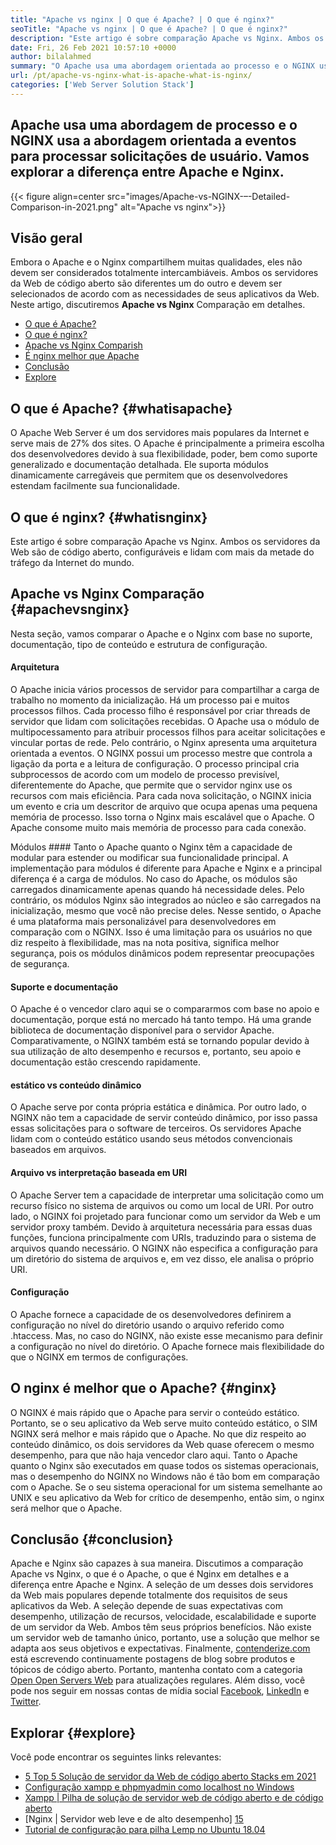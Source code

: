 ```yaml
---
title: "Apache vs nginx | O que é Apache? | O que é nginx?" 
seoTitle: "Apache vs nginx | O que é Apache? | O que é nginx?" 
description: "Este artigo é sobre comparação Apache vs Nginx. Ambos os servidores da Web são de código aberto, configuráveis ​​e lidam com mais da metade do tráfego da Internet do mundo." 
date: Fri, 26 Feb 2021 10:57:10 +0000
author: bilalahmed
summary: "O Apache usa uma abordagem orientada ao processo e o NGINX usa abordagem orientada a eventos para processar solicitações de usuário. Vamos explorar a diferença entre Apache e Nginx." 
url: /pt/apache-vs-nginx-what-is-apache-what-is-nginx/
categories: ['Web Server Solution Stack']
---
```


## Apache usa uma abordagem de processo e o NGINX usa a abordagem orientada a eventos para processar solicitações de usuário. Vamos explorar a diferença entre Apache e Nginx.

{{< figure align=center src="images/Apache-vs-NGINX-–-Detailed-Comparison-in-2021.png" alt="Apache vs nginx">}}


## Visão geral
Embora o Apache e o Nginx compartilhem muitas qualidades, eles não devem ser considerados totalmente intercambiáveis. Ambos os servidores da Web de código aberto são diferentes um do outro e devem ser selecionados de acordo com as necessidades de seus aplicativos da Web. Neste artigo, discutiremos **Apache vs Nginx** Comparação em detalhes.
  * [O que é Apache?][1]
  * [O que é nginx?][2]
  * [Apache vs Nginx Comparish][3]
  * [É nginx melhor que Apache][4]
  * [Conclusão][5]
  * [Explore][6]

## O que é Apache? {#whatisapache}

O Apache Web Server é um dos servidores mais populares da Internet e serve mais de 27% dos sites. O Apache é principalmente a primeira escolha dos desenvolvedores devido à sua flexibilidade, poder, bem como suporte generalizado e documentação detalhada. Ele suporta módulos dinamicamente carregáveis ​​que permitem que os desenvolvedores estendam facilmente sua funcionalidade.

## O que é nginx? {#whatisnginx}

Este artigo é sobre comparação Apache vs Nginx. Ambos os servidores da Web são de código aberto, configuráveis ​​e lidam com mais da metade do tráfego da Internet do mundo.

## Apache vs Nginx Comparação {#apachevsnginx}

Nesta seção, vamos comparar o Apache e o Nginx com base no suporte, documentação, tipo de conteúdo e estrutura de configuração.

#### Arquitetura
O Apache inicia vários processos de servidor para compartilhar a carga de trabalho no momento da inicialização. Há um processo pai e muitos processos filhos. Cada processo filho é responsável por criar threads de servidor que lidam com solicitações recebidas. O Apache usa o módulo de multipocessamento para atribuir processos filhos para aceitar solicitações e vincular portas de rede. Pelo contrário, o Nginx apresenta uma arquitetura orientada a eventos. O NGINX possui um processo mestre que controla a ligação da porta e a leitura de configuração. O processo principal cria subprocessos de acordo com um modelo de processo previsível, diferentemente do Apache, que permite que o servidor nginx use os recursos com mais eficiência. Para cada nova solicitação, o NGINX inicia um evento e cria um descritor de arquivo que ocupa apenas uma pequena memória de processo. Isso torna o Nginx mais escalável que o Apache. O Apache consome muito mais memória de processo para cada conexão.

Módulos ####
Tanto o Apache quanto o Nginx têm a capacidade de modular para estender ou modificar sua funcionalidade principal. A implementação para módulos é diferente para Apache e Nginx e a principal diferença é a carga de módulos. No caso do Apache, os módulos são carregados dinamicamente apenas quando há necessidade deles. Pelo contrário, os módulos Nginx são integrados ao núcleo e são carregados na inicialização, mesmo que você não precise deles. Nesse sentido, o Apache é uma plataforma mais personalizável para desenvolvedores em comparação com o NGINX. Isso é uma limitação para os usuários no que diz respeito à flexibilidade, mas na nota positiva, significa melhor segurança, pois os módulos dinâmicos podem representar preocupações de segurança.

#### Suporte e documentação
O Apache é o vencedor claro aqui se o compararmos com base no apoio e documentação, porque está no mercado há tanto tempo. Há uma grande biblioteca de documentação disponível para o servidor Apache. Comparativamente, o NGINX também está se tornando popular devido à sua utilização de alto desempenho e recursos e, portanto, seu apoio e documentação estão crescendo rapidamente.

#### estático vs conteúdo dinâmico
O Apache serve por conta própria estática e dinâmica. Por outro lado, o NGINX não tem a capacidade de servir conteúdo dinâmico, por isso passa essas solicitações para o software de terceiros. Os servidores Apache lidam com o conteúdo estático usando seus métodos convencionais baseados em arquivos.

#### Arquivo vs interpretação baseada em URI
O Apache Server tem a capacidade de interpretar uma solicitação como um recurso físico no sistema de arquivos ou como um local de URI. Por outro lado, o NGINX foi projetado para funcionar como um servidor da Web e um servidor proxy também. Devido à arquitetura necessária para essas duas funções, funciona principalmente com URIs, traduzindo para o sistema de arquivos quando necessário. O NGINX não especifica a configuração para um diretório do sistema de arquivos e, em vez disso, ele analisa o próprio URI.

#### Configuração
O Apache fornece a capacidade de os desenvolvedores definirem a configuração no nível do diretório usando o arquivo referido como .htaccess. Mas, no caso do NGINX, não existe esse mecanismo para definir a configuração no nível do diretório. O Apache fornece mais flexibilidade do que o NGINX em termos de configurações.

## O nginx é melhor que o Apache? {#nginx}

O NGINX é mais rápido que o Apache para servir o conteúdo estático. Portanto, se o seu aplicativo da Web serve muito conteúdo estático, o SIM NGINX será melhor e mais rápido que o Apache. No que diz respeito ao conteúdo dinâmico, os dois servidores da Web quase oferecem o mesmo desempenho, para que não haja vencedor claro aqui. Tanto o Apache quanto o Nginx são executados em quase todos os sistemas operacionais, mas o desempenho do NGINX no Windows não é tão bom em comparação com o Apache. Se o seu sistema operacional for um sistema semelhante ao UNIX e seu aplicativo da Web for crítico de desempenho, então sim, o nginx será melhor que o Apache.

## Conclusão {#conclusion}

Apache e Nginx são capazes à sua maneira. Discutimos a comparação Apache vs Nginx, o que é o Apache, o que é Nginx em detalhes e a diferença entre Apache e Nginx. A seleção de um desses dois servidores da Web mais populares depende totalmente dos requisitos de seus aplicativos da Web. A seleção depende de suas expectativas com desempenho, utilização de recursos, velocidade, escalabilidade e suporte de um servidor da Web. Ambos têm seus próprios benefícios. Não existe um servidor web de tamanho único, portanto, use a solução que melhor se adapta aos seus objetivos e expectativas.
Finalmente, [contenderize.com][7] está escrevendo continuamente postagens de blog sobre produtos e tópicos de código aberto. Portanto, mantenha contato com a categoria [Open Open Servers Web][8] para atualizações regulares. Além disso, você pode nos seguir em nossas contas de mídia social [Facebook][9], [LinkedIn][10] e [Twitter][11].

## Explorar {#explore}

Você pode encontrar os seguintes links relevantes:
  * [5 Top 5 Solução de servidor da Web de código aberto Stacks em 2021][12]
  * [Configuração xampp e phpmyadmin como localhost no Windows][13]
  * [Xampp | Pilha de solução de servidor web de código aberto e de código aberto][14]
  * [Nginx | Servidor web leve e de alto desempenho] ​​[15]
  * [Tutorial de configuração para pilha Lemp no Ubuntu 18.04][16]



[1]: #whatisapache
[2]: #whatisnginx
[3]: #apachevsnginx
[4]: #nginx
[5]: #conclusion
[6]: #explore
[7]: https://www.containerize.com/
[8]: https://blog.containerize.com/category/web-server-solution-stack/
[9]: https://web.facebook.com/containerize
[10]: https://www.linkedin.com/company/containerize/
[11]: https://twitter.com/containerize_co
[12]: https://blog.containerize.com/2021/01/08/top-5-open-source-web-server-solution-stacks-in-2021/
[13]: https://blog.containerize.com/database-management-software/how-to-setup-xampp-and-phpmyadmin-as-localhost-on-windows/
[14]: https://products.containerize.com/solution-stack/xampp
[15]: https://products.containerize.com/solution-stack/nginx
[16]: https://blog.containerize.com/web-server-solution-stack/setup-tutorial-for-lemp-stack-on-ubuntu-18-04/
